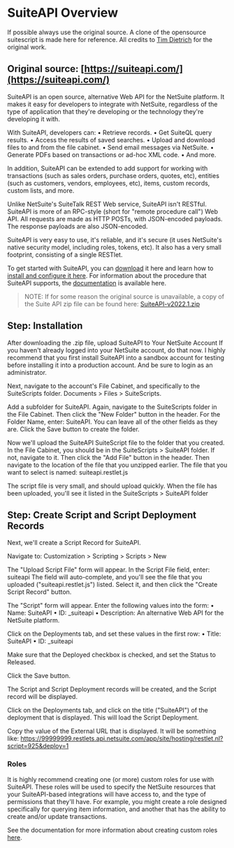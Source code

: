 # SuiteAPI Overview

If possible always use the original source. A clone of the opensource suitescript is made here for reference. All credits to [Tim Dietrich](https://timdietrich.me/) for the original work.

## Original source:  [https://suiteapi.com/](https://suiteapi.com/)
SuiteAPI is an open source, alternative Web API for the NetSuite platform. It makes it easy for developers to integrate with NetSuite, regardless of the type of application that they're developing or the technology they're developing it with.

With SuiteAPI, developers can:
• Retrieve records.
• Get SuiteQL query results.
• Access the results of saved searches.
• Upload and download files to and from the file cabinet.
• Send email messages via NetSuite.
• Generate PDFs based on transactions or ad-hoc XML code.
• And more.

In addition, SuiteAPI can be extended to add support for working with transactions (such as sales orders, purchase orders, quotes, etc), entities (such as customers, vendors, employees, etc), items, custom records, custom lists, and more.

Unlike NetSuite's SuiteTalk REST Web service, SuiteAPI isn't RESTful. SuiteAPI is more of an RPC-style (short for "remote procedure call") Web API. All requests are made as HTTP POSTs, with JSON-encoded payloads. The response payloads are also JSON-encoded.

SuiteAPI is very easy to use, it's reliable, and it's secure (it uses NetSuite's native security model, including roles, tokens, etc). It also has a very small footprint, consisting of a single RESTlet.

To get started with SuiteAPI, you can [download](https://suiteapi.com/download/) it here and learn how to [install and configure it here](https://suiteapi.com/install/). For information about the procedure that SuiteAPI supports, the [documentation](https://suiteapi.com/documentation/) is available here.

> NOTE: If for some reason the original source is unavailable, a copy of the Suite API zip file can be found here: [SuiteAPI-v2022.1.zip](../resources/SuiteApi.v2022.1.zip)

## Step: Installation

After downloading the .zip file, upload SuiteAPI to Your NetSuite Account
If you haven't already logged into your NetSuite account, do that now. I highly recommend that you first install SuiteAPI into a sandbox account for testing before installing it into a production account. And be sure to login as an administrator.

Next, navigate to the account's File Cabinet, and specifically to the SuiteScripts folder. Documents > Files > SuiteScripts.

Add a subfolder for SuiteAPI. Again, navigate to the SuiteScripts folder in the File Cabinet. Then click the "New Folder" button in the header. For the Folder Name, enter: SuiteAPI. You can leave all of the other fields as they are. Click the Save button to create the folder.

Now we'll upload the SuiteAPI SuiteScript file to the folder that you created. In the File Cabinet, you should be in the SuiteScripts > SuiteAPI folder. If not, navigate to it. Then click the "Add File" button in the header. Then navigate to the location of the file that you unzipped earlier. The file that you want to select is named: suiteapi.restlet.js

The script file is very small, and should upload quickly. When the file has been uploaded, you'll see it listed in the SuiteScripts > SuiteAPI folder

## Step: Create Script and Script Deployment Records
Next, we'll create a Script Record for SuiteAPI.

Navigate to: Customization > Scripting > Scripts > New

The "Upload Script File" form will appear. In the Script File field, enter: suiteapi The field will auto-complete, and you'll see the file that you uploaded ("suiteapi.restlet.js") listed. Select it, and then click the "Create Script Record" button.

The "Script" form will appear. Enter the following values into the form:
• Name: SuiteAPI
• ID: _suiteapi
• Description: An alternative Web API for the NetSuite platform.

Click on the Deployments tab, and set these values in the first row:
• Title: SuiteAPI
• ID: _suiteapi

Make sure that the Deployed checkbox is checked, and set the Status to Released.

Click the Save button.

The Script and Script Deployment records will be created, and the Script record will be displayed.

Click on the Deployments tab, and click on the title ("SuiteAPI") of the deployment that is displayed. This will load the Script Deployment.

Copy the value of the External URL that is displayed. It will be something like:
https://99999999.restlets.api.netsuite.com/app/site/hosting/restlet.nl?script=925&deploy=1


### Roles

It is highly recommend creating one (or more) custom roles for use with SuiteAPI. These roles will be used to specify the NetSuite resources that your SuiteAPI-based integrations will have access to, and the type of permissions that they'll have. For example, you might create a role designed specifically for querying item information, and another that has the ability to create and/or update transactions.

See the documentation for more information about creating custom roles [here](https://suiteapi.com/install).